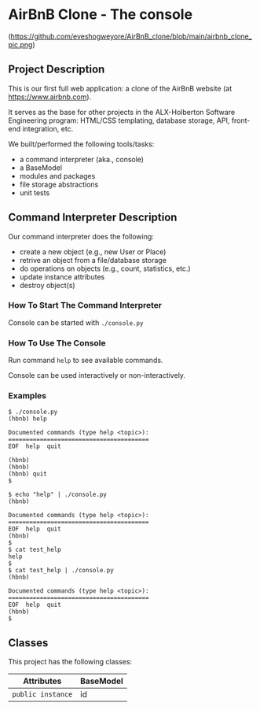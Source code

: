 # AirBnB Clone - The console
(https://github.com/eveshogweyore/AirBnB_clone/blob/main/airbnb_clone_pic.png)
## Project Description

This is our first full web application: a clone of the AirBnB website (at https://www.airbnb.com).

It serves as the base for other projects in the ALX-Holberton Software Engineering program: HTML/CSS templating, database storage, API, front-end integration, etc.

We built/performed the following tools/tasks:
- a command interpreter (aka., console)
- a BaseModel
- modules and packages
- file storage abstractions
- unit tests

## Command Interpreter Description

Our command interpreter does the following:
- create a new object (e.g., new User or Place)
- retrive an object from a file/database storage
- do operations on objects (e.g., count, statistics, etc.)
- update instance attributes
- destroy object(s)

### How To Start The Command Interpreter

Console can be started with ```./console.py```

### How To Use The Console

Run command ```help``` to see available commands.

Console can be used interactively or non-interactively.

### Examples

```
$ ./console.py
(hbnb) help

Documented commands (type help <topic>):
========================================
EOF  help  quit

(hbnb) 
(hbnb) 
(hbnb) quit
$
```

```
$ echo "help" | ./console.py
(hbnb)

Documented commands (type help <topic>):
========================================
EOF  help  quit
(hbnb) 
$
$ cat test_help
help
$
$ cat test_help | ./console.py
(hbnb)

Documented commands (type help <topic>):
========================================
EOF  help  quit
(hbnb) 
$
```

## Classes

This project has the following classes:

| Attributes                 | BaseModel                                              |
| ----------------------|---------------------------------------------------------------|
| `public instance`   | id   |
